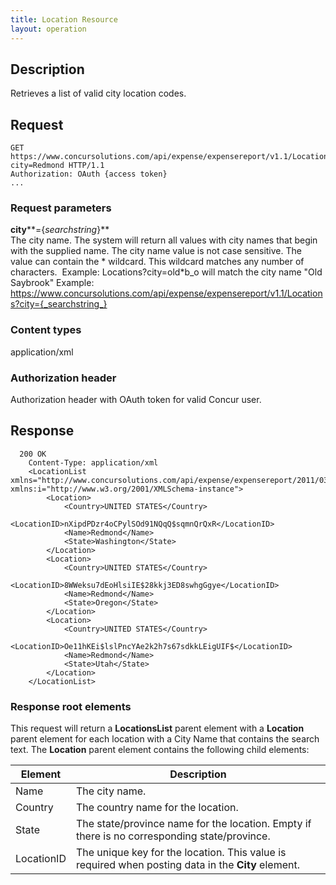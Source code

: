 ```yaml
---
title: Location Resource
layout: operation
---
```


## Description
Retrieves a list of valid city location codes.

## Request
```
GET https://www.concursolutions.com/api/expense/expensereport/v1.1/Locations?city=Redmond HTTP/1.1
Authorization: OAuth {access token}
...
```
### Request parameters
**city****={_searchstring_}**  
The city name. The system will return all values with city names that begin with the supplied name. The city name value is not case sensitive. The value can contain the * wildcard. This wildcard matches any number of characters.  Example: Locations?city=old*b_o will match the city name "Old Saybrook"
Example:  
https://www.concursolutions.com/api/expense/expensereport/v1.1/Locations?city={_searchstring_}

### Content types
application/xml

### Authorization header
Authorization header with OAuth token for valid Concur user.

## Response
```
  200 OK
    Content-Type: application/xml
    <LocationList xmlns="http://www.concursolutions.com/api/expense/expensereport/2011/03" xmlns:i="http://www.w3.org/2001/XMLSchema-instance">
        <Location>
            <Country>UNITED STATES</Country>
            <LocationID>nXipdPDzr4oCPylSOd91NQqQ$sqmnQrQxR</LocationID>
            <Name>Redmond</Name>
            <State>Washington</State>
        </Location>
        <Location>
            <Country>UNITED STATES</Country>
            <LocationID>8WWeksu7dEoHlsiIE$28kkj3ED8swhgGgye</LocationID>
            <Name>Redmond</Name>
            <State>Oregon</State>
        </Location>
        <Location>
            <Country>UNITED STATES</Country>
            <LocationID>Oe11hKEi$lslPncYAe2k2h7s67sdkkLEigUIF$</LocationID>
            <Name>Redmond</Name>
            <State>Utah</State>
        </Location>
    </LocationList>
```
### Response root elements
This request will return a **LocationsList** parent element with a **Location** parent element for each location with a City Name that contains the search text. The **Location** parent element contains the following child elements:

|  Element |  Description |
| -------- | ------------ |
|  Name |  The city name. |
|  Country |  The country name for the location. |
|  State |  The state/province name for the location. Empty if there is no corresponding state/province. |
|  LocationID |  The unique key for the location. This value is required when posting data in the **City** element. |


[1]: https://developer.concur.com/reference/http-codes
